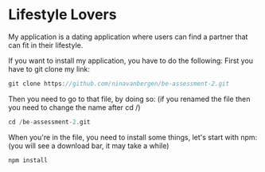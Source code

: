 # Lifestyle Lovers
My application is a dating application where users can find a partner that can fit in their lifestyle. 

If you want to install my application, you have to do the following:
First you have to git clone my link: 
```javascript
git clone https://github.com/ninavanbergen/be-assessment-2.git
```
Then you need to go to that file, by doing so:
(if you renamed the file then you need to change the name after cd /)
```javascript
cd /be-assessment-2.git 
```
When you're in the file, you need to install some things, let's start with npm:
(you will see a download bar, it may take a while)
```javascript
npm install
```
